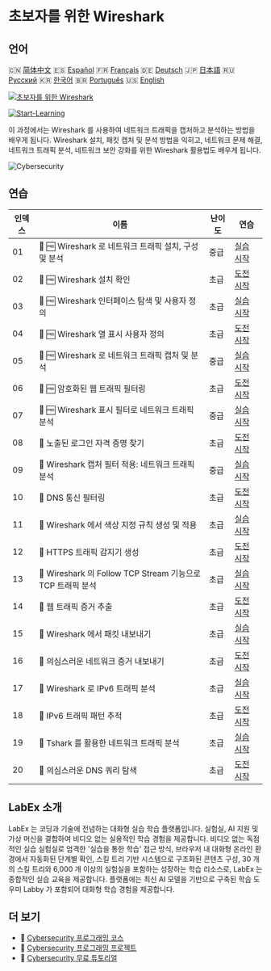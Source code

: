 # 초보자를 위한 Wireshark

## 언어

🇨🇳 [简体中文](README_zh.md) 🇪🇸 [Español](README_es.md) 🇫🇷 [Français](README_fr.md) 🇩🇪 [Deutsch](README_de.md) 🇯🇵 [日本語](README_ja.md) 🇷🇺 [Русский](README_ru.md) 🇰🇷 [한국어](README_ko.md) 🇧🇷 [Português](README_pt.md) 🇺🇸 [English](README.md) 

[![초보자를 위한 Wireshark](https://cover-creator.labex.io/wireshark-for-beginners.png?lang=ko)](https://labex.io/ko/courses/wireshark-for-beginners)

[![Start-Learning](https://img.shields.io/badge/Start-Learning-whitesmoke?style=for-the-badge)](https://labex.io/ko/courses/wireshark-for-beginners)

이 과정에서는 Wireshark 를 사용하여 네트워크 트래픽을 캡처하고 분석하는 방법을 배우게 됩니다. Wireshark 설치, 패킷 캡처 및 분석 방법을 익히고, 네트워크 문제 해결, 네트워크 트래픽 분석, 네트워크 보안 강화를 위한 Wireshark 활용법도 배우게 됩니다.

![Cybersecurity](https://img.shields.io/badge/Cybersecurity-whitesmoke?style=for-the-badge&logo=cybersecurity)


## 연습

|   인덱스 | 이름                                                        | 난이도   | 연습                                                                                                                                                |
|----------|-------------------------------------------------------------|----------|-----------------------------------------------------------------------------------------------------------------------------------------------------|
|       01 | 📖 🆓 Wireshark 로 네트워크 트래픽 설치, 구성 및 분석       | 중급     | <a target='_blank' href='https://labex.io/ko/tutorials/wireshark-install-configure-and-analyze-network-traffic-with-wireshark-415947'>실습 시작</a> |
|       02 | 🎯 🆓 Wireshark 설치 확인                                   | 초급     | <a target='_blank' href='https://labex.io/ko/tutorials/wireshark-verify-wireshark-installation-548783'>도전 시작</a>                                |
|       03 | 📖 🆓 Wireshark 인터페이스 탐색 및 사용자 정의              | 초급     | <a target='_blank' href='https://labex.io/ko/tutorials/wireshark-explore-and-customize-wireshark-interface-415949'>실습 시작</a>                    |
|       04 | 🎯 🆓 Wireshark 열 표시 사용자 정의                         | 초급     | <a target='_blank' href='https://labex.io/ko/tutorials/wireshark-customize-wireshark-column-display-548785'>도전 시작</a>                           |
|       05 | 📖 🆓 Wireshark 로 네트워크 트래픽 캡처 및 분석             | 중급     | <a target='_blank' href='https://labex.io/ko/tutorials/wireshark-capture-and-analyze-network-traffic-with-wireshark-415956'>실습 시작</a>           |
|       06 | 🎯 🆓 암호화된 웹 트래픽 필터링                             | 초급     | <a target='_blank' href='https://labex.io/ko/tutorials/wireshark-filter-encrypted-web-traffic-548806'>도전 시작</a>                                 |
|       07 | 📖 🆓 Wireshark 표시 필터로 네트워크 트래픽 분석            | 중급     | <a target='_blank' href='https://labex.io/ko/tutorials/wireshark-analyze-network-traffic-with-wireshark-display-filters-415944'>실습 시작</a>       |
|       08 | 🎯  노출된 로그인 자격 증명 찾기                            | 초급     | <a target='_blank' href='https://labex.io/ko/tutorials/wireshark-find-exposed-login-credentials-548820'>도전 시작</a>                               |
|       09 | 📖  Wireshark 캡처 필터 적용: 네트워크 트래픽 분석          | 중급     | <a target='_blank' href='https://labex.io/ko/tutorials/wireshark-apply-wireshark-capture-filters-for-network-traffic-analysis-415940'>실습 시작</a> |
|       10 | 🎯  DNS 통신 필터링                                         | 초급     | <a target='_blank' href='https://labex.io/ko/tutorials/wireshark-filter-dns-communications-548826'>도전 시작</a>                                    |
|       11 | 📖  Wireshark 에서 색상 지정 규칙 생성 및 적용              | 초급     | <a target='_blank' href='https://labex.io/ko/tutorials/wireshark-create-and-apply-colorizing-rules-in-wireshark-415941'>실습 시작</a>               |
|       12 | 🎯  HTTPS 트래픽 감지기 생성                                | 초급     | <a target='_blank' href='https://labex.io/ko/tutorials/wireshark-create-https-traffic-detector-548831'>도전 시작</a>                                |
|       13 | 📖  Wireshark 의 Follow TCP Stream 기능으로 TCP 트래픽 분석 | 초급     | <a target='_blank' href='https://labex.io/ko/tutorials/wireshark-analyze-tcp-traffic-with-wireshark-follow-tcp-stream-feature-415946'>실습 시작</a> |
|       14 | 🎯  웹 트래픽 증거 추출                                     | 초급     | <a target='_blank' href='https://labex.io/ko/tutorials/wireshark-extract-web-traffic-evidence-548842'>도전 시작</a>                                 |
|       15 | 📖  Wireshark 에서 패킷 내보내기                            | 초급     | <a target='_blank' href='https://labex.io/ko/tutorials/wireshark-export-packets-from-wireshark-415945'>실습 시작</a>                                |
|       16 | 🎯  의심스러운 네트워크 증거 내보내기                       | 초급     | <a target='_blank' href='https://labex.io/ko/tutorials/wireshark-export-suspicious-network-evidence-548847'>도전 시작</a>                           |
|       17 | 📖  Wireshark 로 IPv6 트래픽 분석                           | 초급     | <a target='_blank' href='https://labex.io/ko/tutorials/wireshark-analyze-ipv6-traffic-with-wireshark-415950'>실습 시작</a>                          |
|       18 | 🎯  IPv6 트래픽 패턴 추적                                   | 초급     | <a target='_blank' href='https://labex.io/ko/tutorials/wireshark-track-ipv6-traffic-patterns-548851'>도전 시작</a>                                  |
|       19 | 📖  Tshark 를 활용한 네트워크 트래픽 분석                   | 초급     | <a target='_blank' href='https://labex.io/ko/tutorials/wireshark-use-tshark-for-network-traffic-analysis-415942'>실습 시작</a>                      |
|       20 | 🎯  의심스러운 DNS 쿼리 탐색                                | 초급     | <a target='_blank' href='https://labex.io/ko/tutorials/wireshark-uncover-suspicious-dns-queries-548854'>도전 시작</a>                               |

## LabEx 소개

LabEx 는 코딩과 기술에 전념하는 대화형 실습 학습 플랫폼입니다. 실험실, AI 지원 및 가상 머신을 결합하여 비디오 없는 실용적인 학습 경험을 제공합니다. 비디오 없는 독점적인 실습 실험실로 엄격한 '실습을 통한 학습' 접근 방식, 브라우저 내 대화형 온라인 환경에서 자동화된 단계별 확인, 스킬 트리 기반 시스템으로 구조화된 콘텐츠 구성, 30 개의 스킬 트리와 6,000 개 이상의 실험실을 포함하는 성장하는 학습 리소스로, LabEx 는 종합적인 실습 교육을 제공합니다. 플랫폼에는 최신 AI 모델을 기반으로 구축된 학습 도우미 Labby 가 포함되어 대화형 학습 경험을 제공합니다.

## 더 보기

- 🔗 [Cybersecurity 프로그래밍 코스](https://github.com/labex-labs/awesome-programming-courses)
- 🔗 [Cybersecurity 프로그래밍 프로젝트](https://github.com/labex-labs/awesome-programming-projects)
- 🔗 [Cybersecurity 무료 튜토리얼](https://github.com/labex-labs/cybersecurity-free-tutorials)

